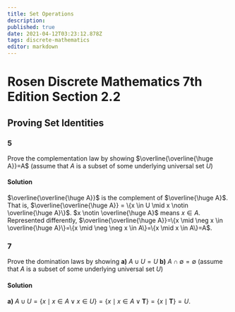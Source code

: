 ```yaml
---
title: Set Operations
description: 
published: true
date: 2021-04-12T03:23:12.878Z
tags: discrete-mathematics
editor: markdown
---
```


# Rosen Discrete Mathematics 7th Edition Section 2.2

## Proving Set Identities
### 5
Prove the complementation law by showing $\overline{\overline{\huge A}}=A$
(assume that $A$ is a subset of some underlying
universal set $U$)
#### Solution
$\overline{\overline{\huge A}}$ is the complement of $\overline{\huge A}$. That is, $\overline{\overline{\huge A}} = \{x \in U \mid x \notin \overline{\huge A}\}$. $x \notin \overline{\huge A}$ means $x \in A$. Represented differently, $\overline{\overline{\huge A}}=\{x \mid \neg x \in \overline{\huge A}\}=\{x \mid \neg \neg x \in A\}=\{x \mid x \in A\}=A$.

### 7
Prove the domination laws by showing 
**a)** $A \cup U=U$
**b)** $A \cap \emptyset=\emptyset$
(assume that $A$ is a subset of some underlying
universal set $U$)
#### Solution
**a)** $A \cup U=\{x \mid x \in A \vee x \in U\} =\{x \mid x \in A \vee \mathbf{T}\}=\{x \mid \mathbf{T}\}=U$.